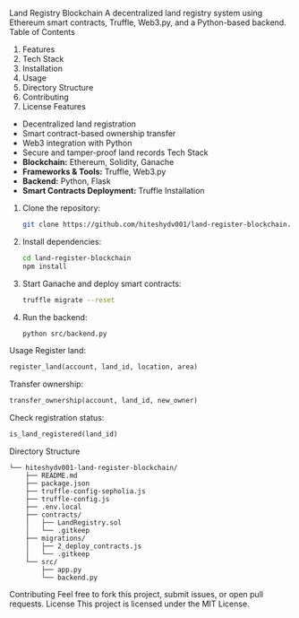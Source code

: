 Land Registry Blockchain
A decentralized land registry system using Ethereum smart contracts, Truffle, Web3.py, and a Python-based backend.
Table of Contents
1. Features
2. Tech Stack
3. Installation
4. Usage
5. Directory Structure
6. Contributing
7. License
Features
- Decentralized land registration
- Smart contract-based ownership transfer
- Web3 integration with Python
- Secure and tamper-proof land records
Tech Stack
- **Blockchain:** Ethereum, Solidity, Ganache
- **Frameworks & Tools:** Truffle, Web3.py
- **Backend:** Python, Flask
- **Smart Contracts Deployment:** Truffle
Installation
1. Clone the repository:
   ```bash
   git clone https://github.com/hiteshydv001/land-register-blockchain.git
   ```
2. Install dependencies:
   ```bash
   cd land-register-blockchain
   npm install
   ```
3. Start Ganache and deploy smart contracts:
   ```bash
   truffle migrate --reset
   ```
4. Run the backend:
   ```bash
   python src/backend.py
   ```
Usage
Register land:
   ```python
   register_land(account, land_id, location, area)
   ```
Transfer ownership:
   ```python
   transfer_ownership(account, land_id, new_owner)
   ```
Check registration status:
   ```python
   is_land_registered(land_id)
   ```
Directory Structure
```
└── hiteshydv001-land-register-blockchain/
    ├── README.md
    ├── package.json
    ├── truffle-config-sepholia.js
    ├── truffle-config.js
    ├── .env.local
    ├── contracts/
    │   ├── LandRegistry.sol
    │   └── .gitkeep
    ├── migrations/
    │   ├── 2_deploy_contracts.js
    │   └── .gitkeep
    └── src/
        ├── app.py
        └── backend.py
```
Contributing
Feel free to fork this project, submit issues, or open pull requests.
License
This project is licensed under the MIT License.
